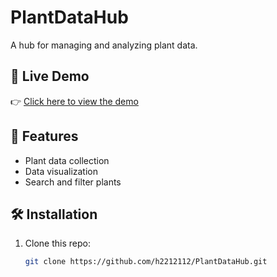 # PlantDataHub

A hub for managing and analyzing plant data.

## 🚀 Live Demo
👉 [Click here to view the demo](https://h2212112.github.io/PlantDataHub/)

## 📖 Features
- Plant data collection
- Data visualization
- Search and filter plants

## 🛠️ Installation
1. Clone this repo:
   ```bash
   git clone https://github.com/h2212112/PlantDataHub.git
